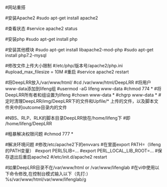 #网站重搭

#安装Apache2
#sudo apt-get install apache2

#查看状态
#service apache2 status

#安装php
#sudo apt-get install php

#安装其他模块
#sudo apt-get install libapache2-mod-php
#sudo apt-get install php7.2-mysql

#修改文件上传大小限制
#/etc/php/版本号/apache2/php.ini
#upload_max_filesize = 10M
#重启
#service apache2 restart

#将DeepLRR放入/var/www/html/
#cd /var/www/html/DeepLRR
#将用户www-data添加到lifeng组
#usermod -aG lifeng www-data
#chmod 774 *
#将DeepLRR所有者和组设置为lifeng
#chown www-data *
#chgrp www-data *
#定时清理DeepLRR/img/DeepLRR下的文件和Upfile/* 上传的文件，以及脚本文件夹中的outcome目录内的文件

#NBS、RLP、RLK的脚本目录DeepLRR放在/home/lifeng下
#即 /home/lifeng/DeepLRR

#粗暴解决权限问题
#chmod 777 *

#解决环境问题
#修改/etc/apache2下的envvars
#在里面export PATH=（lifeng的PATH变量）
#export PERL5LIB=…
#export PERL_LOCAL_LIB_ROOT=…
#保存退出后重启apache2
#/etc/init.d/apache2 restart


#如果DeepLRR目录不在/var/www/html or /var/www/lifenglab
#在vi中使用以下命令修改,在控制台模式输入以下（先打:）
%s/var\/www\/html/var\/www\/lifenglab/g



